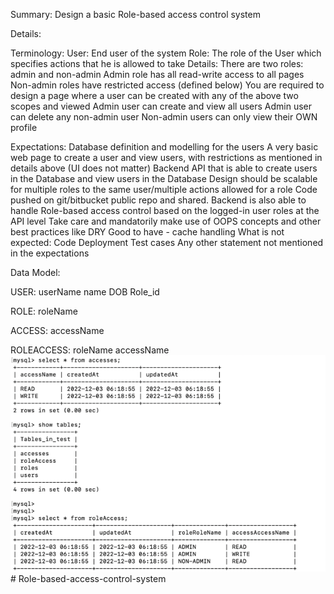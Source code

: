 Summary: Design a basic Role-based access control system

Details:


Terminology:
User: End user of the system
Role: The role of the User which specifies actions that he is allowed to take
Details:
There are two roles: admin and non-admin
Admin role has all read-write access to all pages
Non-admin roles have restricted access (defined below)
You are required to design a page where a user can be created with any of the above two scopes and viewed
Admin user can create and view all users
Admin user can delete any non-admin user
Non-admin users can only view their OWN profile


Expectations:
Database definition and modelling for the users
A very basic web page to create a user and view users, with restrictions as mentioned in details above (UI does not matter)
Backend API that is able to create users in the Database and view users in the Database
Design should be scalable for multiple roles to the same user/multiple actions allowed for a role
Code pushed on git/bitbucket public repo and shared.
Backend is also able to handle Role-based access control based on the logged-in user roles at the API level
Take care and mandatorily make use of OOPS concepts and other best practices like DRY
Good to have - cache handling
What is not expected:
Code Deployment
Test cases
Any other statement not mentioned in the expectations


Data Model:


USER:
userName
name
DOB
Role_id

ROLE:
roleName

ACCESS:
accessName

ROLEACCESS:
roleName
accessName
![img.png](img.png)# Role-based-access-control-system
